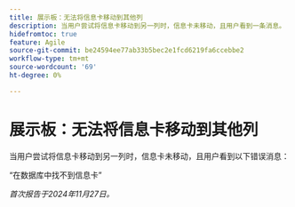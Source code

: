 ```yaml
---
title: 展示板：无法将信息卡移动到其他列
description: 当用户尝试将信息卡移动到另一列时，信息卡未移动，且用户看到一条消息。
hidefromtoc: true
feature: Agile
source-git-commit: be24594ee77ab33b5bec2e1fcd6219fa6ccebbe2
workflow-type: tm+mt
source-wordcount: '69'
ht-degree: 0%

---
```



# 展示板：无法将信息卡移动到其他列

当用户尝试将信息卡移动到另一列时，信息卡未移动，且用户看到以下错误消息：

“在数据库中找不到信息卡”

_首次报告于2024年11月27日。_
